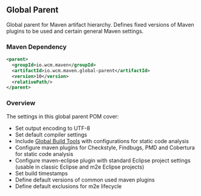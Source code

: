 ## Global Parent

Global parent for Maven artifact hierarchy. Defines fixed versions of Maven plugins to be used and certain general Maven settings.


### Maven Dependency

```xml
<parent>
  <groupId>io.wcm.maven</groupId>
  <artifactId>io.wcm.maven.global-parent</artifactId>
  <version>10</version>
  <relativePath/>
</parent>
```

### Overview

The settings in this global parent POM cover:

* Set output encoding to UTF-8
* Set default compiler settings
* Include [Global Build Tools](global-build-tools.html) with configurations for static code analysis
* Configure maven plugins for Checkstyle, Findbugs, PMD and Cobertura for static code analysis
* Configure maven-eclipse plugin with standard Eclipse project settings (usable in classic Eclipse and m2e Eclipse projects)
* Set build timestamps
* Define default versions of common used maven plugins
* Define default exclusions for m2e lifecycle
